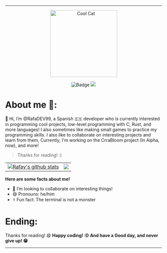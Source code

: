 --------

<p align="center">
  <img width="215" height="215" alt="Cool Cat" src="https://github.com/user-attachments/assets/15422d64-1aef-42d3-9f89-e01d4dba3347" />
</p>

<p align="center">
  <img src="https://img.shields.io/badge/Rafay%C2%B4s-Profile-blue?style=for-the-badge" alt="Badge">
  <img src="https://img.shields.io/badge/Oh yea!-purple?&logoColor=white&style=for-the-badge">
</p>

# About me 🤔:
👋 Hi, I’m @RafaDEV99, a Spanish 🇪🇸 developer who is currently interested in programming cool projects, 
low-level programming with C, Rust, and more languages! I also sometimes like making small games to
practice my programming skills. I also like to collaborate on interesting projects and learn from them,
Currently, I'm working on the CrraBloom project (In Alpha, now), and more!

> 
> Thanks for reading! :)
> 

<table>
  <tr>
    <td>
      <a href="https://github.com/anuraghazra/github-readme-stats">
        <img align="center" src="https://github-readme-stats-phi-sandy-71.vercel.app/api?username=RafaDEV99&show_icons=true&include_all_commits=false&theme=holi" alt="Rafay's github stats" />
      </a>
    </td>
    <td>
      <a href="https://github.com/anuraghazra/github-readme-stats">
        <img align="center" src="https://github-readme-stats-phi-sandy-71.vercel.app/api/top-langs/?username=RafaDEV99&layout=compact&show_icons=true&theme=holi" />
      </a>
    </td>
  </tr>
</table>

**Here are some facts about me!**
- 💞️ I’m looking to collaborate on interesting things!
- 😄 Pronouns: he/him
- ⚡ Fun fact: The terminal is not a monster

# Ending:
Thanks for reading! 😄
**Happy coding! :D**
**And have a Good day, and never give up! 😁**

<!---
RafaDEV99/RafaDEV99 is a ✨ very special ✨ repository because its `README.md` (this file) appears on your GitHub profile.
You can click the Preview link to view your changes.
And remember to add more stuff if needed.
--->

--------
